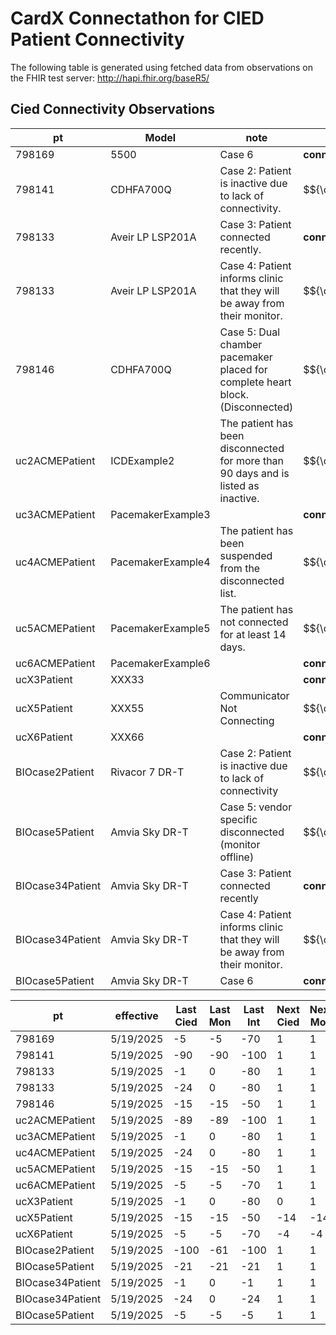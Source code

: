 # CardX Connectathon for CIED Patient Connectivity
The following table is generated using fetched data from observations on the FHIR test server: http://hapi.fhir.org/baseR5/


## Cied Connectivity Observations

| pt | Model | note | Status |   |
| --- | --- | --- | --- | --- |
| 798169 | 5500 | Case 6 | **connected** |  |
| 798141 | CDHFA700Q | Case 2: Patient is inactive due to lack of connectivity. | $${\color{red}disconnected}$$ | inactive |
| 798133 | Aveir LP LSP201A | Case 3: Patient connected recently. | **connected** |  |
| 798133 | Aveir LP LSP201A | Case 4: Patient informs clinic that they will be away from their monitor. | $${\color{red}disconnected}$$ |  |
| 798146 | CDHFA700Q | Case 5: Dual chamber pacemaker placed for complete heart block.(Disconnected) | $${\color{red}disconnected}$$ |  |
| uc2ACMEPatient | ICDExample2 | The patient has been disconnected for more than 90 days and is listed as inactive. | $${\color{red}disconnected}$$ | inactive |
| uc3ACMEPatient | PacemakerExample3 |  | **connected** |  |
| uc4ACMEPatient | PacemakerExample4 | The patient has been suspended from the disconnected list. | $${\color{red}disconnected}$$ | suspended |
| uc5ACMEPatient | PacemakerExample5 | The patient has not connected for at least 14 days. | $${\color{red}disconnected}$$ |  |
| uc6ACMEPatient | PacemakerExample6 |  | **connected** |  |
| ucX3Patient | XXX33 |  | **connected** |  |
| ucX5Patient | XXX55 | Communicator Not Connecting | $${\color{red}disconnected}$$ |  |
| ucX6Patient | XXX66 |  | **connected** |  |
| BIOcase2Patient | Rivacor 7 DR-T | Case 2: Patient is inactive due to lack of connectivity | $${\color{red}disconnected}$$ | inactive |
| BIOcase5Patient | Amvia Sky DR-T | Case 5: vendor specific disconnected (monitor offline) | $${\color{red}disconnected}$$ |  |
| BIOcase34Patient | Amvia Sky DR-T | Case 3: Patient connected recently | **connected** |  |
| BIOcase34Patient | Amvia Sky DR-T | Case 4: Patient informs clinic that they will be away from their monitor. | $${\color{red}disconnected}$$ |  |
| BIOcase5Patient | Amvia Sky DR-T | Case 6 | **connected** |  |

| pt | effective | Last Cied | Last Mon | Last Int | Next Cied | Next Mon | Next Int |
| --- | --- | --- | --- | --- | --- | --- | --- |
| 798169 | 5/19/2025 | -5 | -5 | -70 | 1 | 1 | 21 |
| 798141 | 5/19/2025 | -90 | -90 | -100 | 1 | 1 | 11 |
| 798133 | 5/19/2025 | -1 | 0 | -80 | 1 | 1 | 11 |
| 798133 | 5/19/2025 | -24 | 0 | -80 | 1 | 1 | 11 |
| 798146 | 5/19/2025 | -15 | -15 | -50 | 1 | 1 | 41 |
| uc2ACMEPatient | 5/19/2025 | -89 | -89 | -100 | 1 | 1 | 11 |
| uc3ACMEPatient | 5/19/2025 | -1 | 0 | -80 | 1 | 1 | 11 |
| uc4ACMEPatient | 5/19/2025 | -24 | 0 | -80 | 1 | 1 | 11 |
| uc5ACMEPatient | 5/19/2025 | -15 | -15 | -50 | 1 | 1 | 37 |
| uc6ACMEPatient | 5/19/2025 | -5 | -5 | -70 | 1 | 1 | 21 |
| ucX3Patient | 5/19/2025 | -1 | 0 | -80 | 0 | 1 | 11 |
| ucX5Patient | 5/19/2025 | -15 | -15 | -50 | -14 | -14 | 41 |
| ucX6Patient | 5/19/2025 | -5 | -5 | -70 | -4 | -4 | 21 |
| BIOcase2Patient | 5/19/2025 | -100 | -61 | -100 | 1 | 1 | 11 |
| BIOcase5Patient | 5/19/2025 | -21 | -21 | -21 | 1 | 1 | 41 |
| BIOcase34Patient | 5/19/2025 | -1 | 0 | -1 | 1 | 1 | 11 |
| BIOcase34Patient | 5/19/2025 | -24 | 0 | -24 | 1 | 1 | 11 |
| BIOcase5Patient | 5/19/2025 | -5 | -5 | -5 | 1 | 1 | 21 |


